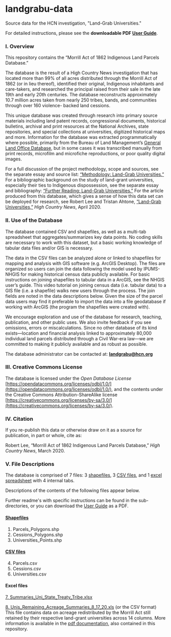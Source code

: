 # landgrabu-data
Source data for the HCN investigation, "Land-Grab Universities." 

For detailed instructions, please see the **downloadable PDF [User Guide](https://github.com/HCNData/landgrabu-data/blob/master/User%20Guide%20March%202020.pdf)**. 

### I. Overview ###

This repository contains the “Morrill Act of 1862 Indigenous Land Parcels Database.”

The database is the result of a High Country News investigation that has located more than 99% of all acres distributed through the Morrill Act of 1862 (or in lieu thereof), identified their original, Indigenous inhabitants and care-takers, and researched the principal raised from their sale in the late 19th and early 20th centuries. The database reconstructs approximately 10.7 million acres taken from nearly 250 tribes, bands, and communities through over 160 violence- backed land cessions.

This unique database was created through research into primary source materials including land patent records, congressional documents, historical bulletins, archival and print resources at the National Archives, state repositories, and special collections at universities, digitized historical maps and more. Information for the database was extracted programmatically where possible, primarily from the Bureau of Land Management’s [General Land Office Database](https://glorecords.blm.gov/reference/default.aspx), but in some cases it was transcribed manually from print records, microfilm and microfiche reproductions, or poor quality digital images.

For a full discussion of the project methodology, scope and sources, see the separate essay and source list: [“Methodology: Land-Grab Universities.”](https://www.hcn.org/articles/indigenous-affairs-education-how-we-investigated-the-land-grant-university-system) For a bibliographic background on the study of land-grant universities, especially their ties to Indigenous dispossession, see the separate essay and bibliography: [“Further Reading: Land-Grab Universities.”](https://www.hcn.org/articles/further-reading-on-hcns-land-grants-university-investigation) For the article produced from this database, which gives a sense of how this data set can be deployed for research, see Robert Lee and Tristan Ahtone, [“Land-Grab Universities,”](https://www.hcn.org/issues/52.4/indigenous-affairs-education-land-grab-universities) *High Country News*, April 2020.

### II. Use of the Database ###
The database contained CSV and shapefiles, as well as a multi-tab spreadsheet that aggregates/summarizes key data points. No coding skills are necessary to work with this dataset, but a basic working knowledge of tabular data files and/or GIS is necessary.

The data in the CSV files can be analyzed alone or linked to shapefiles for mapping and analysis with GIS software (e.g. ArcGIS Desktop). The files are organized so users can join the data following the model used by IPUMS-NHGIS for making historical census data publicly available. For basic instructions on joining shapefiles to tabular data in a ArcGIS, see the NHGIS user’s guide. This video tutorial on joining census data (i.e. tabular data) to a GIS file (i.e. a shapefile) walks new users through the process. The join fields are noted in the data descriptions below. Given the size of the parcel data users may find it preferable to import the data into a file geodatabase if working with ArcGIS (the program the shapefiles were created with).

We encourage exploration and use of the database for research, teaching, publication, and other public uses. We also invite feedback if you see omissions, errors or miscalculations. Since no other database of its kind exists—location and financial analysis linked to approximately 80,000 individual land parcels distributed through a Civil War-era law—we are committed to making it publicly available and as robust as possible.

The database administrator can be contacted at: **landgrabu@hcn.org**


### III. Creative Commons License ###
The database is licensed under the *Open Database License* [https://opendatacommons.org/licenses/odbl/1.0/](https://opendatacommons.org/licenses/odbl/1.0/), and the contents under the Creative Commons Attribution-ShareAlike license [https://creativecommons.org/licenses/by-sa/3.0/](https://creativecommons.org/licenses/by-sa/3.0/).
  
  
### IV. Citation
If you re-publish this data or otherwise draw on it as a source for publication, in part or whole, cite as:

Robert Lee, “Morrill Act of 1862 Indigenous Land Parcels Database,” *High Country News*, March 2020.


### V. File Descriptions ###

The database is comprised of 7 files: 3 [shapefiles](https://github.com/HCNData/landgrabu-data/tree/master/Morrill_Act_of_1862_Indigenous_Land_Parcels_Database/Shapefiles), 3 [CSV files](https://github.com/HCNData/landgrabu-data/tree/master/Morrill_Act_of_1862_Indigenous_Land_Parcels_Database/CSVs), and 1 [excel spreadsheet](https://github.com/HCNData/landgrabu-data/blob/master/Morrill_Act_of_1862_Indigenous_Land_Parcels_Database/Summaries_Uni_State_Treaty_Tribe.xlsx) with 4 internal tabs. 

Descriptions of the contents of the following files appear below. 

Further readme's with specific instructions can be found in the sub-directories, or you can download the [User Guide](https://github.com/HCNData/landgrabu-data/blob/master/User%20Guide%20March%202020.pdf) as a PDF.

#### [Shapefiles](https://github.com/HCNData/landgrabu-data/tree/master/Morrill_Act_of_1862_Indigenous_Land_Parcels_Database/Shapefiles)
1. Parcels_Polygons.shp
2. Cessions_Polygons.shp 
3. Universities_Points.shp

#### [CSV files](https://github.com/HCNData/landgrabu-data/tree/master/Morrill_Act_of_1862_Indigenous_Land_Parcels_Database/CSVs)
4. Parcels.csv
5. Cessions.csv
6. Universities.csv

#### Excel files
 [7. Summaries_Uni_State_Treaty_Tribe.xlsx](https://github.com/HCNData/landgrabu-data/blob/master/Morrill_Act_of_1862_Indigenous_Land_Parcels_Database/Summaries_Uni_State_Treaty_Tribe.xlsx)

 [8. Unis_Remaining_Acreage_Summaries_8_17_20.xls](https://github.com/HCN-Digital-Projects/landgrabu-data/raw/master/Morrill_Act_of_1862_Indigenous_Land_Parcels_Database/Unis_Remaining_Acreage_Summaries_8_17_20.xls) (or the CSV format)
This file contains data on acreage redistributed by the Morrill Act still retained by their respective land-grant universities across 14 columns. More information is available in the [pdf documentation](https://github.com/HCN-Digital-Projects/landgrabu-data/blob/master/Morrill_Act_of_1862_Indigenous_Land_Parcels_Database/LandGrabU_remainingacresdatabase.pdf), also contained in this repository.

